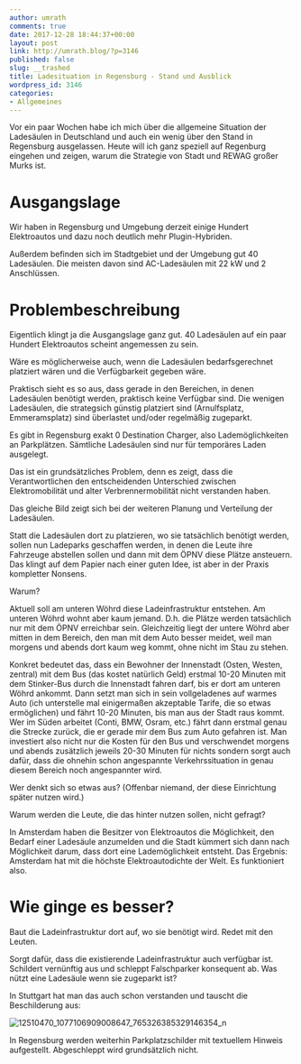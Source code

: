 ```yaml
---
author: umrath
comments: true
date: 2017-12-28 18:44:37+00:00
layout: post
link: http://umrath.blog/?p=3146
published: false
slug: __trashed
title: Ladesituation in Regensburg - Stand und Ausblick
wordpress_id: 3146
categories:
- Allgemeines
---
```


Vor ein paar Wochen habe ich mich über die allgemeine Situation der Ladesäulen in Deutschland und auch ein wenig über den Stand in Regensburg ausgelassen. Heute will ich ganz speziell auf Regenburg eingehen und zeigen, warum die Strategie von Stadt und REWAG großer Murks ist.


# Ausgangslage


Wir haben in Regensburg und Umgebung derzeit einige Hundert Elektroautos und dazu noch deutlich mehr Plugin-Hybriden.

Außerdem befinden sich im Stadtgebiet und der Umgebung gut 40 Ladesäulen. Die meisten davon sind AC-Ladesäulen mit 22 kW und 2 Anschlüssen.


# Problembeschreibung


Eigentlich klingt ja die Ausgangslage ganz gut. 40 Ladesäulen auf ein paar Hundert Elektroautos scheint angemessen zu sein.

Wäre es möglicherweise auch, wenn die Ladesäulen bedarfsgerechnet platziert wären und die Verfügbarkeit gegeben wäre.

Praktisch sieht es so aus, dass gerade in den Bereichen, in denen Ladesäulen benötigt werden, praktisch keine Verfügbar sind.
Die wenigen Ladesäulen, die strategsich günstig platziert sind (Arnulfsplatz, Emmeramsplatz) sind überlastet und/oder regelmäßig zugeparkt.

Es gibt in Regensburg exakt 0 Destination Charger, also Lademöglichkeiten an Parkplätzen. Sämtliche Ladesäulen sind nur für temporäres Laden ausgelegt.

Das ist ein grundsätzliches Problem, denn es zeigt, dass die Verantwortlichen den entscheidenden Unterschied zwischen Elektromobilität und alter Verbrennermobilität nicht verstanden haben.

Das gleiche Bild zeigt sich bei der weiteren Planung und Verteilung der Ladesäulen.

Statt die Ladesäulen dort zu platzieren, wo sie tatsächlich benötigt werden, sollen nun Ladeparks geschaffen werden, in denen die Leute ihre Fahrzeuge abstellen sollen und dann mit dem ÖPNV diese Plätze ansteuern. Das klingt auf dem Papier nach einer guten Idee, ist aber in der Praxis kompletter Nonsens.

Warum?

Aktuell soll am unteren Wöhrd diese Ladeinfrastruktur entstehen.
Am unteren Wöhrd wohnt aber kaum jemand. D.h. die Plätze werden tatsächlich nur mit dem ÖPNV erreichbar sein.
Gleichzeitig liegt der untere Wöhrd aber mitten in dem Bereich, den man mit dem Auto besser meidet, weil man morgens und abends dort kaum weg kommt, ohne nicht im Stau zu stehen.

Konkret bedeutet das, dass ein Bewohner der Innenstadt (Osten, Westen, zentral) mit dem Bus (das kostet natürlich Geld) erstmal 10-20 Minuten mit dem Stinker-Bus durch die Innenstadt fahren darf, bis er dort am unteren Wöhrd ankommt. Dann setzt man sich in sein vollgeladenes auf warmes Auto (ich unterstelle mal einigermaßen akzeptable Tarife, die so etwas ermöglichen) und fährt 10-20 Minuten, bis man aus der Stadt raus kommt. Wer im Süden arbeitet (Conti, BMW, Osram, etc.) fährt dann erstmal genau die Strecke zurück, die er gerade mir dem Bus zum Auto gefahren ist. Man investiert also nicht nur die Kosten für den Bus und verschwendet morgens und abends zusätzlich jeweils 20-30 Minuten für nichts sondern sorgt auch dafür, dass die ohnehin schon angespannte Verkehrssituation in genau diesem Bereich noch angespannter wird.

Wer denkt sich so etwas aus? (Offenbar niemand, der diese Einrichtung später nutzen wird.)

Warum werden die Leute, die das hinter nutzen sollen, nicht gefragt?

In Amsterdam haben die Besitzer von Elektroautos die Möglichkeit, den Bedarf einer Ladesäule anzumelden und die Stadt kümmert sich dann nach Möglichkeit darum, dass dort eine Lademöglichkeit entsteht. Das Ergebnis: Amsterdam hat mit die höchste Elektroautodichte der Welt. Es funktioniert also.


# Wie ginge es besser?


Baut die Ladeinfrastruktur dort auf, wo sie benötigt wird. Redet mit den Leuten.

Sorgt dafür, dass die existierende Ladeinfrastruktur auch verfügbar ist. Schildert vernünftig aus und schleppt Falschparker konsequent ab. Was nützt eine Ladesäule wenn sie zugeparkt ist?

In Stuttgart hat man das auch schon verstanden und tauscht die Beschilderung aus:

![12510470_1077106909008647_765326385329146354_n](https://umrath.files.wordpress.com/2017/12/12510470_1077106909008647_765326385329146354_n.jpg)

In Regensburg werden weiterhin Parkplatzschilder mit textuellem Hinweis aufgestellt. Abgeschleppt wird grundsätzlich nicht.


